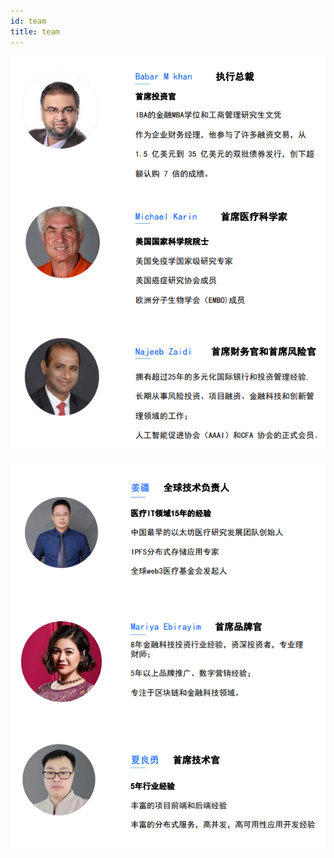 ```yaml
---
id: team
title: team
---
```


![Longhash ](../../static/img/tutorial/ph1.jpg)

![Longhash ](../../static/img/tutorial/ph2.jpg)
